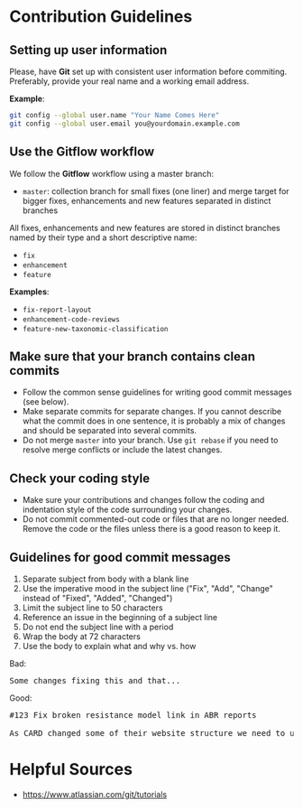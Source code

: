 # Contribution Guidelines

## Setting up user information

Please, have **Git** set up with consistent user information before commiting. Preferably, provide your real name and a working email address.

**Example**:
```bash
git config --global user.name "Your Name Comes Here"
git config --global user.email you@yourdomain.example.com
```

## Use the Gitflow workflow
We follow the **Gitflow** workflow using a master branch:
- `master`: collection branch for small fixes (one liner) and merge target for bigger fixes, enhancements and new features separated in distinct branches

All fixes, enhancements and new features are stored in distinct branches named by their type and a short descriptive name:
- `fix`
- `enhancement`
- `feature`

**Examples**:
- `fix-report-layout`
- `enhancement-code-reviews`
- `feature-new-taxonomic-classification`


## Make sure that your branch contains clean commits
- Follow the common sense guidelines for writing good commit messages (see below).
- Make separate commits for separate changes. If you cannot describe what the commit does in one sentence, it is probably a mix of changes and should be separated into several commits.
- Do not merge `master` into your branch. Use `git rebase` if you need to resolve merge conflicts or include the latest changes.

## Check your coding style
- Make sure your contributions and changes follow the coding and indentation style of the code surrounding your changes.
- Do not commit commented-out code or files that are no longer needed. Remove the code or the files unless there is a good reason to keep it.

## Guidelines for good commit messages
1. Separate subject from body with a blank line
2. Use the imperative mood in the subject line ("Fix", "Add", "Change" instead of "Fixed", "Added", "Changed")
3. Limit the subject line to 50 characters
4. Reference an issue in the beginning of a subject line
5. Do not end the subject line with a period
6. Wrap the body at 72 characters
7. Use the body to explain what and why vs. how

Bad:
<pre>
Some changes fixing this and that...
</pre>

Good:
<pre>
#123 Fix broken resistance model link in ABR reports

As CARD changed some of their website structure we need to update link templates for antibiotic resistance (ABR) models.
</pre>

# Helpful Sources
- https://www.atlassian.com/git/tutorials

